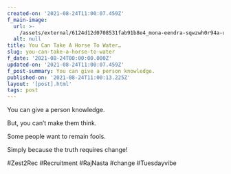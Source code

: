 ```yaml
---
created-on: '2021-08-24T11:00:07.459Z'
f_main-image:
  url: >-
    /assets/external/6124d12d0708531fab91b8e4_mona-eendra-sqwzwh0r94a-unsplash.jpg
  alt: null
title: You Can Take A Horse To Water…
slug: you-can-take-a-horse-to-water
f_date: '2021-08-24T00:00:00.000Z'
updated-on: '2021-08-24T11:00:07.459Z'
f_post-summary: You can give a person knowledge.
published-on: '2021-08-24T11:00:13.225Z'
layout: '[post].html'
tags: post
---
```


You can give a person knowledge.

But, you can’t make them think.

Some people want to remain fools.

Simply because the truth requires change!

#Zest2Rec #Recruitment #RajNasta #change #Tuesdayvibe

‍
